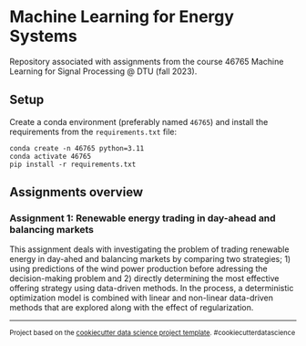 Machine Learning for Energy Systems
==============================

Repository associated with assignments from the course 46765 Machine Learning for Signal Processing @ DTU (fall 2023).

## Setup
Create a conda environment (preferably named `46765`) and install the requirements from the `requirements.txt` file:
```
conda create -n 46765 python=3.11
conda activate 46765
pip install -r requirements.txt
```

Assignments overview
------------
### __Assignment 1:__ Renewable energy trading in day-ahead and balancing markets

This assignment deals with investigating the problem of trading renewable energy in day-ahed and balancing markets by comparing two strategies; 1) using predictions of the wind power production before adressing the decision-making problem and 2) directly determining the most effective offering strategy using data-driven methods. In the process, a deterministic optimization model is combined with linear and non-linear data-driven methods that are explored along with the effect of regularization.


--------

<p><small>Project based on the <a target="_blank" href="https://drivendata.github.io/cookiecutter-data-science/">cookiecutter data science project template</a>. #cookiecutterdatascience</small></p>
